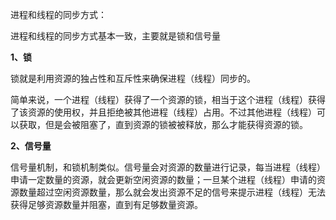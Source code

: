 进程和线程的同步方式：

进程和线程的同步方式基本一致，主要就是锁和信号量

**1、锁**

锁就是利用资源的独占性和互斥性来确保进程（线程）同步的。

简单来说，一个进程（线程）获得了一个资源的锁，相当于这个进程（线程）获得了该资源的使用权，并且拒绝被其他进程（线程）占用。不过其他进程（线程）可以获取，但是会被阻塞了，直到资源的锁被被释放，那么才能获得资源的锁。

**2、信号量**

信号量机制，和锁机制类似。信号量会对资源的数量进行记录，每当进程（线程）申请一定数量的资源，就会更新空闲资源的数量；一旦某个进程（线程）申请的资源数量超过空闲资源数量，那么就会发出资源不足的信号来提示进程（线程）无法获得足够资源数量并阻塞，直到有足够数量资源。